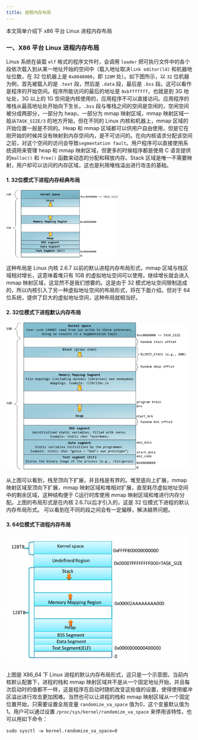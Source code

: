 ```yaml
---
title: 进程内存布局
---
```


本文简单介绍下 x86 平台 Linux 进程内存布局

### 一、X86 平台 Linux 进程内存布局

Linux 系统在装载 `elf` 格式的程序文件时，会调用 `loader` 把可执行文件中的各个段依次载入到从某一地址开始的空间中（载入地址取决`link editor(ld)` 和机器地址位数，在 32 位机器上是 `0x8048000`，即 `128M` 处）。如下图所示，以 `32` 位机器为例，首先被载入的是 `.text` 段，然后是 `.data` 段，最后是 `.bss` 段。这可以看作是程序的开始空间。程序所能访问的最后的地址是 `0xbfffffff`，也就是到 3G 地址处，3G 以上的 1G 空间是内核使用的，应用程序不可以直接访问。应用程序的堆栈从最高地址处开始向下生长，`.bss` 段与堆栈之间的空间是空闲的，空闲空间被分成两部分，一部分为 heap，一部分为 mmap 映射区域，mmap 映射区域一般从`TASK_SIZE/3` 的地方开始，但在不同的 Linux 内核和机器上，mmap 区域的开始位置一般是不同的。Heap 和 mmap 区域都可以供用户自由使用，但是它在刚开始的时候并没有映射到内存空间内，是不可访问的。在向内核请求分配该空间之前，对这个空间的访问会导致`segmentation fault`。用户程序可以直接使用系统调用来管理 heap 和 mmap 映射区域，但更多的时候程序都是使用 C 语言提供的`malloc()` 和 `free()` 函数来动态的分配和释放内存。Stack 区域是唯一不需要映射，用户却可以访问的内存区域，这也是利用堆栈溢出进行攻击的基础。 

#### 1. 32位模式下进程内存经典布局

<img src="./image/32位模式下进程内存布局.png" alt="s" style="zoom:60%;" />

这种布局是 Linux 内核 2.6.7 以前的默认进程内存布局形式，mmap 区域与栈区域相对增长，这意味着堆只有 1GB 的虚拟地址空间可以使用，继续增长就会进入 mmap 映射区域，这显然不是我们想要的。这是由于 32 模式地址空间限制造成的，所以内核引入了另一种虚拟地址空间的布局形式，将在下面介绍。但对于 64 位系统，提供了巨大的虚拟地址空间，这种布局就相当好。 

#### 2. 32位模式下进程默认内存布局

<img src="./image/32位模式下进程默认内存布局.png" style="zoom:70%;" />

从上图可以看到，栈至顶向下扩展，并且栈是有界的。堆至底向上扩展，mmap 映射区域至顶向下扩展，mmap 映射区域和堆相对扩展，直至耗尽虚拟地址空间中的剩余区域，这种结构便于 C运行时库使用 mmap 映射区域和堆进行内存分配。上图的布局形式是在内核 2.6.7以后才引入的，这是 32 位模式下进程的默认内存布局形式。 可以看到在不同的段之间会有一定偏移，解决越界问题。

#### 3. 64位模式下进程内存布局

<img src="./image/64位模式下进程内存布局.png" alt="s" style="zoom:53%;" />

上图是 X86_64 下 Linux 进程的默认内存布局形式，这只是一个示意图，当前内核默认配置下，进程的栈和 mmap 映射区域并不是从一个固定地址开始，并且每次启动时的值都不一样，这是程序在启动时随机改变这些值的设置，使得使用缓冲区溢出进行攻击更加困难。当然也可以让进程的栈和 mmap 映射区域从一个固定位置开始，只需要设置全局变量 `randomize_va_space` 值为0，这个变量默认值为1。用户可以通过设置 `/proc/sys/kernel/randomize_va_space` 来停用该特性，也可以用如下命令： 

```
sudo sysctl -w kernel.randomize_va_space=0
```
